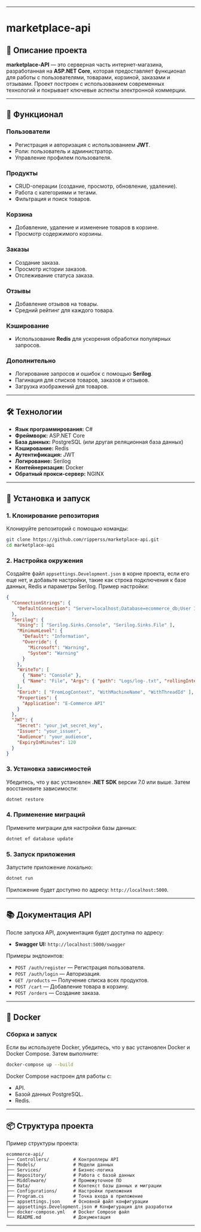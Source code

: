 
---

# marketplace-api

## 📖 Описание проекта
**marketplace-API** — это серверная часть интернет-магазина, разработанная на **ASP.NET Core**, которая предоставляет функционал для работы с пользователями, товарами, корзиной, заказами и отзывами. Проект построен с использованием современных технологий и покрывает ключевые аспекты электронной коммерции.

---

## 🚀 Функционал

### Пользователи
- Регистрация и авторизация с использованием **JWT**.
- Роли: пользователь и администратор.
- Управление профилем пользователя.

### Продукты
- CRUD-операции (создание, просмотр, обновление, удаление).
- Работа с категориями и тегами.
- Фильтрация и поиск товаров.

### Корзина
- Добавление, удаление и изменение товаров в корзине.
- Просмотр содержимого корзины.

### Заказы
- Создание заказа.
- Просмотр истории заказов.
- Отслеживание статуса заказа.

### Отзывы
- Добавление отзывов на товары.
- Средний рейтинг для каждого товара.

### Кэширование
- Использование **Redis** для ускорения обработки популярных запросов.

### Дополнительно
- Логирование запросов и ошибок с помощью **Serilog**.
- Пагинация для списков товаров, заказов и отзывов.
- Загрузка изображений для товаров.

---

## 🛠️ Технологии

- **Язык программирования:** C#
- **Фреймворк:** ASP.NET Core
- **База данных:** PostgreSQL (или другая реляционная база данных)
- **Кэширование:** Redis
- **Аутентификация:** JWT
- **Логирование:** Serilog
- **Контейнеризация:** Docker
- **Обратный прокси-сервер:** NGINX

---

## 📂 Установка и запуск

### 1. Клонирование репозитория

Клонируйте репозиторий с помощью команды:

```bash
git clone https://github.com/ripperss/marketplace-api.git
cd marketplace-api
```

### 2. Настройка окружения

Создайте файл `appsettings.Development.json` в корне проекта, если его еще нет, и добавьте настройки, такие как строка подключения к базе данных, Redis и параметры Serilog. Пример настройки:

```json
{
  "ConnectionStrings": {
    "DefaultConnection": "Server=localhost;Database=ecommerce_db;User Id=postgres;Password=your_password;"
  },
  "Serilog": {
    "Using": [ "Serilog.Sinks.Console", "Serilog.Sinks.File" ],
    "MinimumLevel": {
      "Default": "Information",
      "Override": {
        "Microsoft": "Warning",
        "System": "Warning"
      }
    },
    "WriteTo": [
      { "Name": "Console" },
      { "Name": "File", "Args": { "path": "Logs/log-.txt", "rollingInterval": "Day" } }
    ],
    "Enrich": [ "FromLogContext", "WithMachineName", "WithThreadId" ],
    "Properties": {
      "Application": "E-Commerce API"
    }
  },
  "JWT": {
    "Secret": "your_jwt_secret_key",
    "Issuer": "your_issuer",
    "Audience": "your_audience",
    "ExpiryInMinutes": 120
  }
}
```

### 3. Установка зависимостей

Убедитесь, что у вас установлен **.NET SDK** версии 7.0 или выше. Затем восстановите зависимости:

```bash
dotnet restore
```

### 4. Применение миграций

Примените миграции для настройки базы данных:

```bash
dotnet ef database update
```

### 5. Запуск приложения

Запустите приложение локально:

```bash
dotnet run
```

Приложение будет доступно по адресу: `http://localhost:5000`.

---

## 📚 Документация API

После запуска API, документация будет доступна по адресу:

- **Swagger UI:** `http://localhost:5000/swagger`

Примеры эндпоинтов:
- `POST /auth/register` — Регистрация пользователя.
- `POST /auth/login` — Авторизация.
- `GET /products` — Получение списка всех продуктов.
- `POST /cart` — Добавление товара в корзину.
- `POST /orders` — Создание заказа.

---

## 🐳 Docker

### Сборка и запуск

Если вы используете Docker, убедитесь, что у вас установлен Docker и Docker Compose. Затем выполните:

```bash
docker-compose up --build
```

Docker Compose настроен для работы с:
- API.
- Базой данных PostgreSQL.
- Redis.

---

## 📦 Структура проекта

Пример структуры проекта:

```
ecommerce-api/
├── Controllers/         # Контроллеры API
├── Models/              # Модели данных
├── Services/            # Бизнес-логика
├── Repository/          # Работа с базой данных
├── Middleware/          # Промежуточное ПО
├── Data/                # Контекст базы данных и миграции
├── Configurations/      # Настройки приложения
├── Program.cs           # Точка входа в приложение
├── appsettings.json     # Основной файл конфигурации
├── appsettings.Development.json # Конфигурация для разработки
├── docker-compose.yml   # Docker Compose файл
└── README.md            # Документация
```

---
